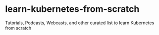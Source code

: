# learn-kubernetes-from-scratch
Tutorials, Podcasts, Webcasts, and other curated list to learn Kubernetes from scratch
